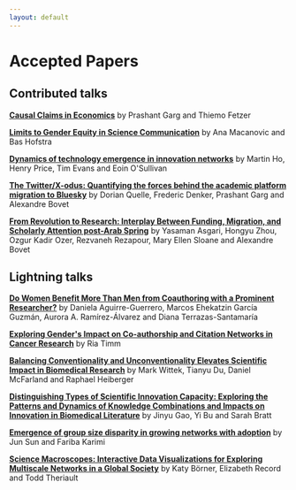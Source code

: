```yaml
---
layout: default
---
```


# Accepted Papers

## Contributed talks

[**Causal Claims in Economics**](https://arxiv.org/abs/2501.06873) by Prashant Garg and Thiemo Fetzer

[**Limits to Gender Equity in Science Communication**]() by Ana Macanovic and Bas Hofstra

[**Dynamics of technology emergence in innovation networks**](https://www.nature.com/articles/s41598-023-50280-4) by Martin Ho, Henry Price, Tim Evans and Eoin O'Sullivan

[**The Twitter/X-odus: Quantifying the forces behind the academic platform migration to Bluesky**]() by Dorian Quelle, Frederic Denker, Prashant Garg and Alexandre Bovet

[**From Revolution to Research: Interplay Between Funding, Migration, and Scholarly Attention post-Arab Spring**]() by Yasaman Asgari, Hongyu Zhou, Ozgur Kadir Ozer, Rezvaneh Rezapour, Mary Ellen Sloane and Alexandre Bovet

## Lightning talks

[**Do Women Benefit More Than Men from Coauthoring with a Prominent Researcher?**]() by Daniela Aguirre-Guerrero, Marcos Ehekatzin García Guzmán, Aurora A. Ramírez-Álvarez and Diana Terrazas-Santamaría

[**Exploring Gender's Impact on Co-authorship and Citation Networks in Cancer Research**]() by Ria Timm

[**Balancing Conventionality and Unconventionality Elevates Scientific Impact in Biomedical Research**]() by Mark Wittek, Tianyu Du, Daniel McFarland and Raphael Heiberger

[**Distinguishing Types of Scientific Innovation Capacity: Exploring the Patterns and Dynamics of Knowledge Combinations and Impacts on Innovation in Biomedical Literature**]() by Jinyu Gao, Yi Bu and Sarah Bratt

[**Emergence of group size disparity in growing networks with adoption**]() by Jun Sun and Fariba Karimi

[**Science Macroscopes: Interactive Data Visualizations for Exploring Multiscale Networks in a Global Society**]() by Katy Börner, Elizabeth Record and Todd Theriault
